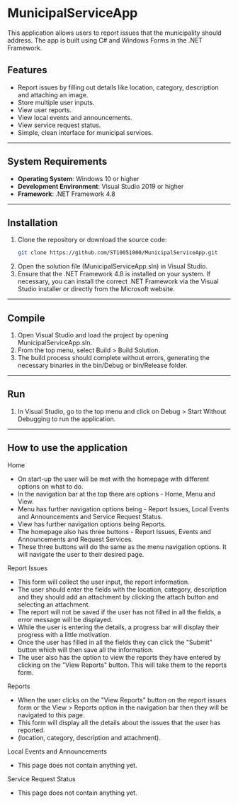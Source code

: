 # MunicipalServiceApp

This application allows users to report issues that the municipality should address. The app is built using C# and Windows Forms in the .NET Framework.

## Features
- Report issues by filling out details like location, category, description and attaching an image.
- Store multiple user inputs.
- View user reports.
- View local events and announcements.
- View service request status.
- Simple, clean interface for municipal services.

---

## System Requirements

- **Operating System**: Windows 10 or higher
- **Development Environment**: Visual Studio 2019 or higher
- **Framework**: .NET Framework 4.8

---

## Installation

1. Clone the repository or download the source code:
   ```bash
   git clone https://github.com/ST10051000/MunicipalServiceApp.git
2. Open the solution file (MunicipalServiceApp.sln) in Visual Studio.
3. Ensure that the .NET Framework 4.8 is installed on your system. If necessary, you can install the correct .NET Framework via the Visual Studio installer or directly from the Microsoft website.

---

## Compile

1. Open Visual Studio and load the project by opening MunicipalServiceApp.sln.
2. From the top menu, select Build > Build Solution.
3. The build process should complete without errors, generating the necessary binaries in the bin/Debug or bin/Release folder.

---

## Run

1. In Visual Studio, go to the top menu and click on Debug > Start Without Debugging to run the application.

---

## How to use the application

Home 

- On start-up the user will be met with the homepage with different options on what to do. 
- In the navigation bar at the top there are options - Home, Menu and View. 
- Menu has further navigation options being - Report Issues, Local Events and Announcements and Service Request Status.
- View has further navigation options being Reports.
- The homepage also has three buttons - Report Issues, Events and Announcements and Request Services.
- These three buttons will do the same as the menu navigation options. It will navigate the user to their desired page. 

Report Issues

- This form will collect the user input, the report information. 
- The user should enter the fields with the location, category, description and they should add an attachment by clicking the attach button and selecting an attachment. 
- The report will not be saved if the user has not filled in all the fields, a error message will be displayed. 
- While the user is entering the details, a progress bar will display their progress with a little motivation. 
- Once the user has filled in all the fields they can click the "Submit" button which will then save all the information. 
- The user also has the option to view the reports they have entered by clicking on the "View Reports" button. This will take them to the reports form. 

Reports

- When the user clicks on the "View Reports" button on the report issues form or the View > Reports option in the navigation bar then they will be navigated to this page. 
- This form will display all the details about the issues that the user has reported. 
- (location, category, description and attachment).

Local Events and Announcements

- This page does not contain anything yet.

Service Request Status

- This page does not contain anything yet.
